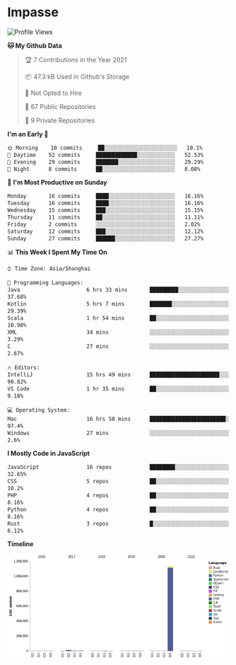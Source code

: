# Impasse

<!--START_SECTION:waka-->
![Profile Views](http://img.shields.io/badge/Profile%20Views-5-blue)

**🐱 My Github Data** 

> 🏆 7 Contributions in the Year 2021
 > 
> 📦 47.3 kB Used in Github's Storage 
 > 
> 🚫 Not Opted to Hire
 > 
> 📜 67 Public Repositories 
 > 
> 🔑 9 Private Repositories  
 > 
**I'm an Early 🐤** 

```text
🌞 Morning    10 commits     ██░░░░░░░░░░░░░░░░░░░░░░░   10.1% 
🌆 Daytime    52 commits     █████████████░░░░░░░░░░░░   52.53% 
🌃 Evening    29 commits     ███████░░░░░░░░░░░░░░░░░░   29.29% 
🌙 Night      8 commits      ██░░░░░░░░░░░░░░░░░░░░░░░   8.08%

```
📅 **I'm Most Productive on Sunday** 

```text
Monday       16 commits     ████░░░░░░░░░░░░░░░░░░░░░   16.16% 
Tuesday      16 commits     ████░░░░░░░░░░░░░░░░░░░░░   16.16% 
Wednesday    15 commits     ███░░░░░░░░░░░░░░░░░░░░░░   15.15% 
Thursday     11 commits     ██░░░░░░░░░░░░░░░░░░░░░░░   11.11% 
Friday       2 commits      ░░░░░░░░░░░░░░░░░░░░░░░░░   2.02% 
Saturday     12 commits     ███░░░░░░░░░░░░░░░░░░░░░░   12.12% 
Sunday       27 commits     ██████░░░░░░░░░░░░░░░░░░░   27.27%

```


📊 **This Week I Spent My Time On** 

```text
⌚︎ Time Zone: Asia/Shanghai

💬 Programming Languages: 
Java                     6 hrs 33 mins       █████████░░░░░░░░░░░░░░░░   37.68% 
Kotlin                   5 hrs 7 mins        ███████░░░░░░░░░░░░░░░░░░   29.39% 
Scala                    1 hr 54 mins        ██░░░░░░░░░░░░░░░░░░░░░░░   10.98% 
XML                      34 mins             ░░░░░░░░░░░░░░░░░░░░░░░░░   3.29% 
C                        27 mins             ░░░░░░░░░░░░░░░░░░░░░░░░░   2.67%

🔥 Editors: 
IntelliJ                 15 hrs 49 mins      ██████████████████████░░░   90.82% 
VS Code                  1 hr 35 mins        ██░░░░░░░░░░░░░░░░░░░░░░░   9.18%

💻 Operating System: 
Mac                      16 hrs 58 mins      ████████████████████████░   97.4% 
Windows                  27 mins             ░░░░░░░░░░░░░░░░░░░░░░░░░   2.6%

```

**I Mostly Code in JavaScript** 

```text
JavaScript               16 repos            ████████░░░░░░░░░░░░░░░░░   32.65% 
CSS                      5 repos             ██░░░░░░░░░░░░░░░░░░░░░░░   10.2% 
PHP                      4 repos             ██░░░░░░░░░░░░░░░░░░░░░░░   8.16% 
Python                   4 repos             ██░░░░░░░░░░░░░░░░░░░░░░░   8.16% 
Rust                     3 repos             █░░░░░░░░░░░░░░░░░░░░░░░░   6.12%

```


**Timeline**

![Chart not found](https://raw.githubusercontent.com/impasse/impasse/master/charts/bar_graph.png) 


<!--END_SECTION:waka-->
